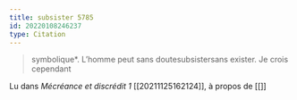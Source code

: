 ```yaml
---
title: subsister 5785
id: 20220108246237
type: Citation
---
```


> symbolique*. L’homme peut sans doutesubsistersans exister. Je crois cependant

Lu dans *Mécréance et discrédit 1* [[20211125162124]], à propos de [[]]